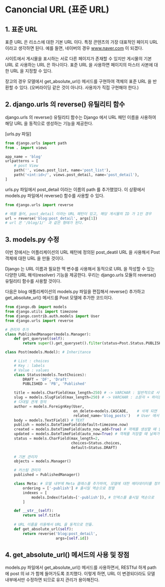 # Canoncial URL (표준 URL)

## 1. 표준 URL
표준 URL 은 리소스에 대한 기본 URL 이다. 특정 콘텐츠의 가장 대표적인 페이지 URL 이라고 생각하면 된다. 예를 들면, 네이버의 경우 www.naver.com 이 되겠다.

사이트에서 게시물을 표시하는 서로 다른 페이지가 존재할 수 있지만 게시물의 기본 URL 로 사용하는 URL 은 하나이다. 표준 URL 을 사용하면 페이지의 마스터 사본에 대한 URL 을 지정할 수 있다.

장고의 경우 모델에서 get_absolute_url() 메서드를 구현하여 객체의 표준 URL 을 반환할 수 있다. (오버라이딩 같은 것이 아니다. 사용자가 직접 구현해야 한다.)

## 2. django.urls 의 reverse() 유틸리티 함수
django.urls 의 reverse() 유틸리티 함수는 Django 에서 URL 패턴 이름을 사용하여 해당 URL 을 동적으로 생성하는 기능을 제공한다.

[urls.py 파일]
```python
from django.urls import path
from . import views

app_name = 'blog'
urlpatterns = [
    # post View
    path('', views.post_list, name='post_list'),
    path('<int:id>/', views.post_detail, name='post_detail'),
]
```

urls.py 파일에서 post_detail 이라는 이름의 path 를 추가했었다. 이 상황에서 models.py 파일에서 reverse() 함수를 사용할 수 있다.

```python
from django.urls import reverse

# 예를 들어, post_detail 이라는 URL 패턴이 있고, 해당 게시물의 ID 가 1인 경우
url = reverse('blog:post_detail', args[1])
# url 은 '/blog/1/' 과 같은 형태가 된다.
```

## 3. models.py 수정
이번 장에서는 어플리케이션의 URL 패턴에 정의된 post_deatil URL 을 사용해서 Post 객체에 대한 URL 을 만들 것이다.

Django 는 URL 이름과 필요한 맥 변수를 사용해서 동적으로 URL 을 작성할 수 있는 다양한 URL 해석(resolver) 기능을 제공한다. 우리는 django.urls 모듈의 reverse() 유틸리티 함수를 사용할 것이다.

다음은 blog 애플리케이션의 models.py 파일을 편집해서 reverse() 추가하고 get_absolute_url() 메서드를 Post 모델에 추가한 코드이다.

```python
from django.db import models
from django.utils import timezone
from django.contrib.auth.models import User
from django.urls import reverse

# 관리자 추가
class PublishedManager(models.Manager):
    def get_queryset(self):
        return super().get_queryset().filter(status=Post.Status.PUBLISHED)

class Post(models.Model): # Inheritance

    # List : choices
    # Key : labels
    # Value : values
    class Status(models.TextChoices):
        DRAFT = 'DF', 'Draft'
        PUBLISHED = 'PB', 'Published'

    title = models.CharField(max_length=250) # -> VARCHAR : 일반적으로 사용. 띄어쓰기 가능함.
    slug = models.SlugField(max_length=250) # -> VARCHAR : 소문자 + 하이픈(-)을 사용하는 게 컨벤션. URL 등에 적격
    # 다대일 관계 정의
    author = models.ForeignKey(User,
                               on_delete=models.CASCADE,    # 삭제 되면 같이 삭제 되게
                               related_name='blog_posts')   # User 에서 Post 로의 역방향 관계 명칭 지정.
    body = models.TextField() # TEXT
    publish = models.DateTimeField(default=timezone.now)
    created = models.DateTimeField(auto_now_add=True) # 객체를 생성할 때 날짜가 자동으로 저장된다.
    updated = models.DateTimeField(auto_now=True) # 객체를 저장할 때 날짜가 자동으로 저장된다.
    status = models.CharField(max_length=2,
                              choices=Status.choices,
                              default=Status.DRAFT)
    
    # 기본 관리자
    objects = models.Manager()

    # 커스텀 관리자
    published = PublishedManager()

    class Meta: # 모델 내부에 Meta 클래스를 추가하여, 모델에 대한 메타데이터를 정의함.
        ordering = ['-publish'] # 출시일 역순으로 정렬
        indexes = [
            models.Index(fields=['-publish']), # 인덱스를 출시일 역순으로
        ]

    def __str__(self):
        return self.title
    
    # URL 이름을 이용해서 URL 을 동적으로 만듦.
    def get_absolute_url(self):
        return reverse('blog:post_detail', 
                       args=[self.id])
```

## 4. get_absolute_url() 메서드의 사용 및 장점
models.py 파일에서 get_absolute_url() 메서드를 사용하면서, RESTful 하게 path 에 post 의 id 가 함께 들어가도록 조치했다. 이렇게 하면, URL 이 변경되더라도 모델 내부에서만 수정하면 되므로 유지 관리가 용이해진다.